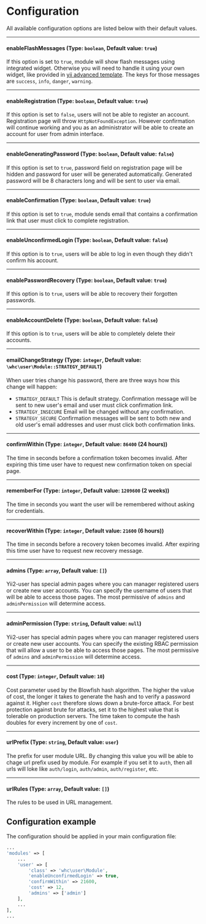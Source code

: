# Configuration

All available configuration options are listed below with their default values.

---

#### enableFlashMessages (Type: `boolean`, Default value: `true`)

If this option is set to `true`, module will show flash messages using
integrated widget. Otherwise you will need to handle it using your own widget,
like provided in [yii advanced template](https://github.com/yiisoft/yii2-app-advanced/blob/master/frontend/widgets/Alert.php).
The keys for those messages are `success`, `info`, `danger`, `warning`.

---

#### enableRegistration (Type: `boolean`, Default value: `true`)

If this option is set to `false`, users will not be able to register an account.
Registration page will throw `HttpNotFoundException`. However confirmation will
continue working and you as an administrator will be able to create an account
for user from admin interface.

---

#### enableGeneratingPassword (Type: `boolean`, Default value: `false`)

If this option is set to `true`, password field on registration page will be
hidden and password for user will be generated automatically. Generated password
will be 8 characters long and will be sent to user via email.

---

#### enableConfirmation (Type: `boolean`, Default value: `true`)

If this option is set to `true`, module sends email that contains a confirmation
link that user must click to complete registration.

---

#### enableUnconfirmedLogin (Type: `boolean`, Default value: `false`)

If this option is to `true`, users will be able to log in even though they
didn't confirm his account.

---

#### enablePasswordRecovery (Type: `boolean`, Default value: `true`)

If this option is to `true`, users will be able to recovery their forgotten
passwords.

---

#### enableAccountDelete (Type: `boolean`, Default value: `false`)

If this option is to `true`, users will be able to completely delete their accounts.

---

#### emailChangeStrategy (Type: `integer`, Default value: `\whc\user\Module::STRATEGY_DEFAULT`)

When user tries change his password, there are three ways how this change will
happen:

- `STRATEGY_DEFAULT` This is default strategy. Confirmation message will be sent
to new user's email and user must click confirmation link.
- `STRATEGY_INSECURE` Email will be changed without any confirmation.
- `STRATEGY_SECURE` Confirmation messages will be sent to both new and old
user's email addresses and user must click both confirmation links.

---

#### confirmWithin (Type: `integer`, Default value: `86400` (24 hours))

The time in seconds before a confirmation token becomes invalid. After expiring
this time user have to request new confirmation token on special page.

---

#### rememberFor (Type: `integer`, Default value: `1209600` (2 weeks))

The time in seconds you want the user will be remembered without asking for
credentials.

---

#### recoverWithin (Type: `integer`, Default value: `21600` (6 hours))

The time in seconds before a recovery token becomes invalid. After expiring this
time user have to request new recovery message.

---

#### admins (Type: `array`, Default value: `[]`)

Yii2-user has special admin pages where you can manager registered users or
create new user accounts. You can specify the username of users that will be
able to access those pages. The most permissive of `admins` and `adminPermission`
will determine access.

---

#### adminPermission (Type: `string`, Default value: `null`)

Yii2-user has special admin pages where you can manager registered users or
create new user accounts. You can specify the existing RBAC permission that will
allow a user to be able to access those pages. The most permissive of `admins`
and `adminPermission` will determine access.

---

#### cost (Type: `integer`, Default value: `10`)

Cost parameter used by the Blowfish hash algorithm. The higher the value of cost,
the longer it takes to generate the hash and to verify a password against it.
Higher `cost` therefore slows down a brute-force attack. For best protection
against brute for attacks, set it to the highest value that is tolerable on
production servers. The time taken to compute the hash doubles for every
increment by one of `cost`.

---

#### urlPrefix (Type: `string`, Default value: `user`)

The prefix for user module URL. By changing this value you will be able to chage
url prefix used by module. For example if you set it to `auth`, then all urls
will loke like `auth/login`, `auth/admin`, `auth/register`, etc.

---

#### urlRules (Type: `array`, Default value: `[]`)

The rules to be used in URL management.

Configuration example
---------------------

The configuration should be applied in your main configuration file:


```php
...
'modules' => [
    ...
    'user' => [
        'class' => 'whc\user\Module',
        'enableUnconfirmedLogin' => true,
        'confirmWithin' => 21600,
        'cost' => 12,
        'admins' => ['admin']
    ],
    ...
],
...
```
